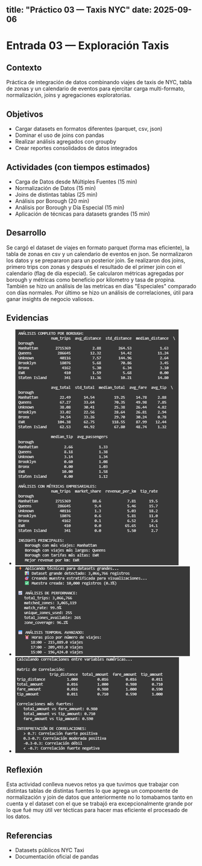 title: "Práctico 03 — Taxis NYC"
date: 2025-09-06
---

# Entrada 03 — Exploración Taxis

## Contexto
Práctica de integración de datos combinando viajes de taxis de NYC, tabla de zonas y un calendario de eventos para ejercitar carga multi-formato, normalización, joins y agregaciones exploratorias.

## Objetivos
- Cargar datasets en formatos diferentes (parquet, csv, json)
- Dominar el uso de joins con pandas
- Realizar análisis agregados con groupby
- Crear reportes consolidados de datos integrados


## Actividades (con tiempos estimados)
- Carga de Datos desde Múltiples Fuentes (15 min)
- Normalización de Datos (15 min)
- Joins de distintas tablas (25 min)
- Análisis por Borough  (20 min)
- Análisis por Borough y Día Especial  (15 min)
- Aplicación de técnicas para datasets grandes (15 min)

## Desarrollo
Se cargó el dataset de viajes en formato parquet (forma mas eficiente), la tabla de zonas en csv y un calendario de eventos en json. Se normalizaron los datos y se prepararon para un posterior join. Se realizaron dos joins, primero trips con zonas  y después el resultado de el primer join con el calendario (flag de día especial). Se calcularon métricas agregadas por borough y métricas como beneficio por kilometro y tasa de propina. También se hizo un análisis de las metricas en días "Especiales" comparado con días normales. Por último se hizo un análisis de correlaciones, útil para ganar insights de negocio valiosos.

## Evidencias
- ![Análisis por borough](docs\assets\analisisPorBoroughE3.png)
- ![Técnicas para manejar datasets grandes](docs\assets\tecnicasDatasetE3.png)
- ![Matriz de correlaciones](docs\assets\matrizCorrelacionesE3.png)

## Reflexión
Esta actividad conlleva nuevos retos ya que tuvimos que trabajar con distintas tablas de distintas fuentes lo que agrega un componente de normalización y join de datos que anteriormente no lo tomabamos tanto en cuenta y el dataset con el que se trabajó era excepcionalmente grande por lo que fué muy útil ver técticas para hacer mas eficiente el procesado de los datos.

## Referencias
- Datasets públicos NYC Taxi
- Documentación oficial de pandas
